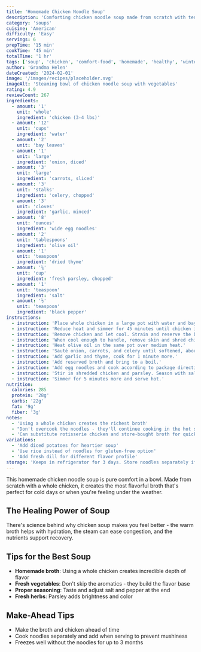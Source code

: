 ```yaml
---
title: 'Homemade Chicken Noodle Soup'
description: 'Comforting chicken noodle soup made from scratch with tender vegetables and egg noodles'
category: 'soups'
cuisine: 'American'
difficulty: 'Easy'
servings: 6
prepTime: '15 min'
cookTime: '45 min'
totalTime: '1 hr'
tags: ['soup', 'chicken', 'comfort-food', 'homemade', 'healthy', 'winter']
author: 'Grandma Helen'
dateCreated: '2024-02-01'
image: '/images/recipes/placeholder.svg'
imageAlt: 'Steaming bowl of chicken noodle soup with vegetables'
rating: 4.9
reviewCount: 267
ingredients:
  - amount: '1'
    unit: 'whole'
    ingredient: 'chicken (3-4 lbs)'
  - amount: '12'
    unit: 'cups'
    ingredient: 'water'
  - amount: '2'
    unit: 'bay leaves'
  - amount: '1'
    unit: 'large'
    ingredient: 'onion, diced'
  - amount: '3'
    unit: 'large'
    ingredient: 'carrots, sliced'
  - amount: '3'
    unit: 'stalks'
    ingredient: 'celery, chopped'
  - amount: '3'
    unit: 'cloves'
    ingredient: 'garlic, minced'
  - amount: '8'
    unit: 'ounces'
    ingredient: 'wide egg noodles'
  - amount: '2'
    unit: 'tablespoons'
    ingredient: 'olive oil'
  - amount: '1'
    unit: 'teaspoon'
    ingredient: 'dried thyme'
  - amount: '¼'
    unit: 'cup'
    ingredient: 'fresh parsley, chopped'
  - amount: '1'
    unit: 'teaspoon'
    ingredient: 'salt'
  - amount: '½'
    unit: 'teaspoon'
    ingredient: 'black pepper'
instructions:
  - instruction: 'Place whole chicken in a large pot with water and bay leaves. Bring to a boil.'
  - instruction: 'Reduce heat and simmer for 45 minutes until chicken is tender.'
  - instruction: 'Remove chicken and let cool. Strain and reserve the broth.'
  - instruction: 'When cool enough to handle, remove skin and shred chicken into bite-sized pieces.'
  - instruction: 'Heat olive oil in the same pot over medium heat.'
  - instruction: 'Sauté onion, carrots, and celery until softened, about 8 minutes.'
  - instruction: 'Add garlic and thyme, cook for 1 minute more.'
  - instruction: 'Add reserved broth and bring to a boil.'
  - instruction: 'Add egg noodles and cook according to package directions.'
  - instruction: 'Stir in shredded chicken and parsley. Season with salt and pepper.'
  - instruction: 'Simmer for 5 minutes more and serve hot.'
nutrition:
  calories: 285
  protein: '28g'
  carbs: '22g'
  fat: '9g'
  fiber: '3g'
notes:
  - 'Using a whole chicken creates the richest broth'
  - "Don't overcook the noodles - they'll continue cooking in the hot soup"
  - 'Can substitute rotisserie chicken and store-bought broth for quicker version'
variations:
  - 'Add diced potatoes for heartier soup'
  - 'Use rice instead of noodles for gluten-free option'
  - 'Add fresh dill for different flavor profile'
storage: 'Keeps in refrigerator for 3 days. Store noodles separately if possible to prevent mushiness'
---
```


This homemade chicken noodle soup is pure comfort in a bowl. Made from scratch with a whole chicken, it creates the most flavorful broth that's perfect for cold days or when you're feeling under the weather.

## The Healing Power of Soup

There's science behind why chicken soup makes you feel better - the warm broth helps with hydration, the steam can ease congestion, and the nutrients support recovery.

## Tips for the Best Soup

- **Homemade broth**: Using a whole chicken creates incredible depth of flavor
- **Fresh vegetables**: Don't skip the aromatics - they build the flavor base
- **Proper seasoning**: Taste and adjust salt and pepper at the end
- **Fresh herbs**: Parsley adds brightness and color

## Make-Ahead Tips

- Make the broth and chicken ahead of time
- Cook noodles separately and add when serving to prevent mushiness
- Freezes well without the noodles for up to 3 months
